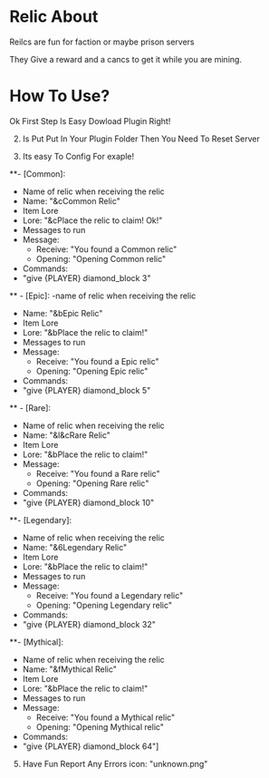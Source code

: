# Relic About
Reilcs are fun for faction or maybe prison servers

They Give a reward and a cancs to get it while you are mining.
# How To Use?
Ok First Step Is Easy Dowload Plugin Right!

2) Is Put Put In Your Plugin Folder Then You Need To Reset Server

3) Its easy To Config For exaple!

**- [Common]:
  - Name of relic when receiving the relic
  - Name: "&cCommon Relic"
  - Item Lore
  - Lore: "&cPlace the relic to claim! Ok!"
  - Messages to run
  - Message:
    - Receive: "You found a Common relic"
    - Opening: "Opening Common relic"
  - Commands:
  - "give {PLAYER} diamond_block 3"

** - [Epic]:
  -name of relic when receiving the relic
  - Name: "&bEpic Relic"
  - Item Lore
  - Lore: "&bPlace the relic to claim!"
  - Messages to run
  - Message:
    - Receive: "You found a Epic relic"
    - Opening: "Opening Epic relic"
  - Commands:
  - "give {PLAYER} diamond_block 5"

** - [Rare]:
  - Name of relic when receiving the relic
  - Name: "&l&cRare Relic"
  - Item Lore
  - Lore: "&bPlace the relic to claim!"
  - Message:
    - Receive: "You found a Rare relic"
    - Opening: "Opening Rare relic"
  - Commands:
  - "give {PLAYER} diamond_block 10"

**- [Legendary]:
  - Name of relic when receiving the relic
  - Name: "&6Legendary Relic"
  - Item Lore
  - Lore: "&bPlace the relic to claim!"
  - Messages to run
  - Message:
    - Receive: "You found a Legendary relic"
    - Opening: "Opening Legendary relic"
  - Commands:
  - "give {PLAYER} diamond_block 32"

**- [Mythical]:
  - Name of relic when receiving the relic
  - Name: "&fMythical Relic"
  - Item Lore
  - Lore: "&bPlace the relic to claim!"
  - Messages to run
  - Message:
    - Receive: "You found a Mythical relic"
    - Opening: "Opening Mythical relic"
  - Commands:
  - "give {PLAYER} diamond_block 64"]


5) Have Fun Report Any Errors
icon: "unknown.png"
